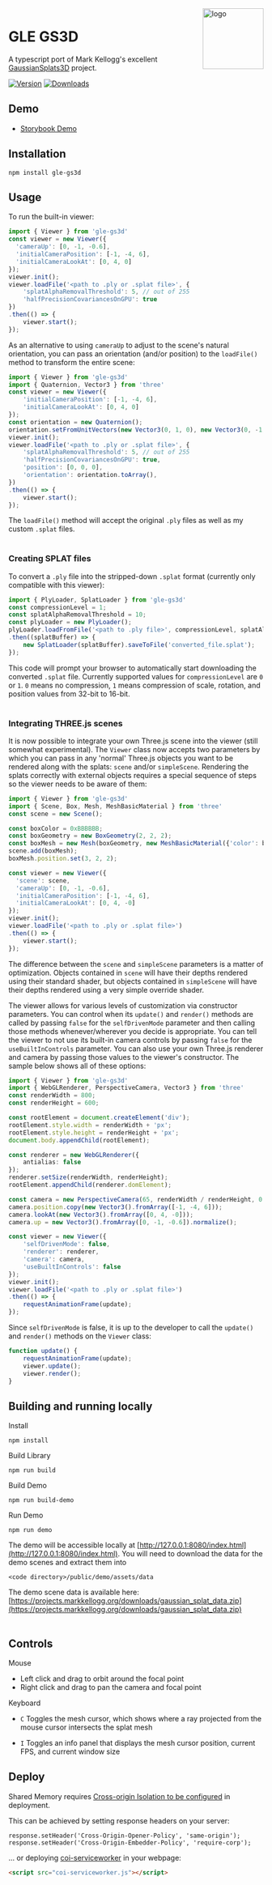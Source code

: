 <a href="/">
    <img alt="logo" src="public/images/logo-flipped.png" align="right" width="120" height="120"/>
</a>

# GLE GS3D
A typescript port of Mark Kellogg's excellent [GaussianSplats3D](https://github.com/mkkellogg/GaussianSplats3D) project.

[![Version](https://img.shields.io/npm/v/gle-gs3d?style=flat&colorA=000000&colorB=000000)](https://www.npmjs.com/package/gle-gs3d)
[![Downloads](https://img.shields.io/npm/dt/gle-gs3d.svg?style=flat&colorA=000000&colorB=000000)](https://www.npmjs.com/package/gle-gs3d)

## Demo
- [Storybook Demo](https://gle-scene-components.vercel.app/?path=/story/gle-scene-components-scene--gaussian-splat-clouds)

## Installation
```shell
npm install gle-gs3d
```

## Usage

To run the built-in viewer:

```typescript
import { Viewer } from 'gle-gs3d'
const viewer = new Viewer({
  'cameraUp': [0, -1, -0.6],
  'initialCameraPosition': [-1, -4, 6],
  'initialCameraLookAt': [0, 4, 0]
});
viewer.init();
viewer.loadFile('<path to .ply or .splat file>', {
    'splatAlphaRemovalThreshold': 5, // out of 255
    'halfPrecisionCovariancesOnGPU': true
})
.then(() => {
    viewer.start();
});
```
As an alternative to using `cameraUp` to adjust to the scene's natural orientation, you can pass an orientation (and/or position) to the `loadFile()` method to transform the entire scene:
```typescript
import { Viewer } from 'gle-gs3d'
import { Quaternion, Vector3 } from 'three'
const viewer = new Viewer({
    'initialCameraPosition': [-1, -4, 6],
    'initialCameraLookAt': [0, 4, 0]
});
const orientation = new Quaternion();
orientation.setFromUnitVectors(new Vector3(0, 1, 0), new Vector3(0, -1, 0.6).normalize());
viewer.init();
viewer.loadFile('<path to .ply or .splat file>', {
    'splatAlphaRemovalThreshold': 5, // out of 255
    'halfPrecisionCovariancesOnGPU': true,
    'position': [0, 0, 0],
    'orientation': orientation.toArray(),
})
.then(() => {
    viewer.start();
});
```

The `loadFile()` method will accept the original `.ply` files as well as my custom `.splat` files.
<br>
<br>
### Creating SPLAT files
To convert a `.ply` file into the stripped-down `.splat` format (currently only compatible with this viewer):

```typescript
import { PlyLoader, SplatLoader } from 'gle-gs3d'
const compressionLevel = 1;
const splatAlphaRemovalThreshold = 10;
const plyLoader = new PlyLoader();
plyLoader.loadFromFile('<path to .ply file>', compressionLevel, splatAlphaRemovalThreshold)
.then((splatBuffer) => {
    new SplatLoader(splatBuffer).saveToFile('converted_file.splat');
});
```
This code will prompt your browser to automatically start downloading the converted `.splat` file. Currently supported values for `compressionLevel` are `0` or `1`. `0` means no compression, `1` means compression of scale, rotation, and position values from 32-bit to 16-bit.
<br>
<br>
### Integrating THREE.js scenes
It is now possible to integrate your own Three.js scene into the viewer (still somewhat experimental). The `Viewer` class now accepts two parameters by which you can pass in any 'normal' Three.js objects you want to be rendered along with the splats: `scene` and/or `simpleScene`. Rendering the splats correctly with external objects requires a special sequence of steps so the viewer needs to be aware of them:
```typescript
import { Viewer } from 'gle-gs3d'
import { Scene, Box, Mesh, MeshBasicMaterial } from 'three'
const scene = new Scene();

const boxColor = 0xBBBBBB;
const boxGeometry = new BoxGeometry(2, 2, 2);
const boxMesh = new Mesh(boxGeometry, new MeshBasicMaterial({'color': boxColor}));
scene.add(boxMesh);
boxMesh.position.set(3, 2, 2);

const viewer = new Viewer({
  'scene': scene,
  'cameraUp': [0, -1, -0.6],
  'initialCameraPosition': [-1, -4, 6],
  'initialCameraLookAt': [0, 4, -0]
});
viewer.init();
viewer.loadFile('<path to .ply or .splat file>')
.then(() => {
    viewer.start();
});
```
The difference between the `scene` and `simpleScene` parameters is a matter of optimization. Objects contained in `scene` will have their depths rendered using their standard shader, but objects contained in `simpleScene` will have their depths rendered using a very simple override shader.

The viewer allows for various levels of customization via constructor parameters. You can control when its `update()` and `render()` methods are called by passing `false` for the `selfDrivenMode` parameter and then calling those methods whenever/wherever you decide is appropriate. You can tell the viewer to not use its built-in camera controls by passing `false` for the `useBuiltInControls` parameter. You can also use your own Three.js renderer and camera by passing those values to the viewer's constructor. The sample below shows all of these options:

```typescript
import { Viewer } from 'gle-gs3d'
import { WebGLRenderer, PerspectiveCamera, Vector3 } from 'three'
const renderWidth = 800;
const renderHeight = 600;

const rootElement = document.createElement('div');
rootElement.style.width = renderWidth + 'px';
rootElement.style.height = renderHeight + 'px';
document.body.appendChild(rootElement);

const renderer = new WebGLRenderer({
    antialias: false
});
renderer.setSize(renderWidth, renderHeight);
rootElement.appendChild(renderer.domElement);

const camera = new PerspectiveCamera(65, renderWidth / renderHeight, 0.1, 500);
camera.position.copy(new Vector3().fromArray([-1, -4, 6]));
camera.lookAt(new Vector3().fromArray([0, 4, -0]));
camera.up = new Vector3().fromArray([0, -1, -0.6]).normalize();

const viewer = new Viewer({
    'selfDrivenMode': false,
    'renderer': renderer,
    'camera': camera,
    'useBuiltInControls': false
});
viewer.init();
viewer.loadFile('<path to .ply or .splat file>')
.then(() => {
    requestAnimationFrame(update);
});
```
Since `selfDrivenMode` is false, it is up to the developer to call the `update()` and `render()` methods on the `Viewer` class:
```typescript
function update() {
    requestAnimationFrame(update);
    viewer.update();
    viewer.render();
}
```

## Building and running locally
Install
```
npm install
```
Build Library
```
npm run build
```
Build Demo
```
npm run build-demo
```
Run Demo
```
npm run demo
```
The demo will be accessible locally at [http://127.0.0.1:8080/index.html](http://127.0.0.1:8080/index.html). You will need to download the data for the demo scenes and extract them into 
```
<code directory>/public/demo/assets/data
```
The demo scene data is available here: [https://projects.markkellogg.org/downloads/gaussian_splat_data.zip](https://projects.markkellogg.org/downloads/gaussian_splat_data.zip)
<br>
<br>

## Controls
Mouse
- Left click and drag to orbit around the focal point
- Right click and drag to pan the camera and focal point
  
Keyboard
- `C` Toggles the mesh cursor, which shows where a ray projected from the mouse cursor intersects the splat mesh

- `I` Toggles an info panel that displays the mesh cursor position, current FPS, and current window size
## Deploy
Shared Memory requires [Cross-origin Isolation to be configured](https://web.dev/articles/coop-coep) in deployment.  

This can be achieved by setting response headers on your server:
```
response.setHeader('Cross-Origin-Opener-Policy', 'same-origin');
response.setHeader('Cross-Origin-Embedder-Policy', 'require-corp');
```
... or deploying [coi-serviceworker](https://github.com/gzuidhof/coi-serviceworker) in your webpage:
```html
<script src="coi-serviceworker.js"></script>
```